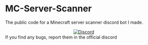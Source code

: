 # MC-Server-Scanner
The public code for a Minecraft server scanner discord bot I made.
<div align="center">
    <a href="https://discord.gg/Uy9m5TP5na"><img src="https://img.shields.io/discord/689197705683140636?logo=discord" alt="Discord"/></a>
</div>
If you find any bugs, report them in the official discord
